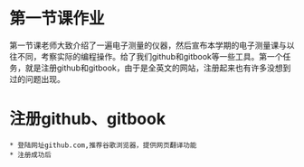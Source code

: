 # 第一节课作业

  第一节课老师大致介绍了一遍电子测量的仪器，然后宣布本学期的电子测量课与以往不同，考察实际的编程操作。给了我们github和gitbook等一些工具。第一个任务，就是注册github和gitbook，由于是全英文的网站，注册起来也有许多没想到过的问题出现。
  
# 注册github、gitbook

    * 登陆网址github.com,推荐谷歌浏览器，提供网页翻译功能
    * 注册成功后









